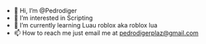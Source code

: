 - 👋 Hi, I’m @Pedrodiger
- 👀 I’m interested in Scripting
- 🌱 I’m currently learning Luau roblox aka roblox lua
- 📫 How to reach me just email me at pedrodigerplaz@gmail.com
